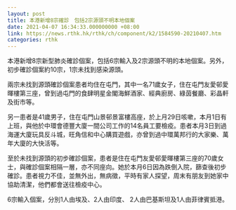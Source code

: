 ```yaml
---
layout: post
title: 本港新增8宗確診　包括2宗源頭不明本地個案
date: 2021-04-07 16:34:33.000000000 +08:00
link: https://news.rthk.hk/rthk/ch/component/k2/1584590-20210407.htm
categories: rthk
---
```


本港新增8宗新型肺炎確診個案，包括6宗輸入及2宗源頭不明的本地個案。另外，初步確診個案約10宗，1宗未找到感染源頭。

兩宗未找到源頭確診個案患者均住在屯門，其中一名71歲女子，住在屯門友愛邨愛暉樓第三座，曾到過屯門的食肆明星金閣海鮮酒家、經典廚房、綠茵餐廳、彩晶軒及街市等。

另一患者是41歲男子，住在屯門山景邨景富樓高座，於上月29日咳嗽，本月1日有上班，與他於中環會德豐大廈一間公司工作的14名員工要檢疫。患者本月3日到過海運大廈玩具反斗城，旺角信和中心購買遊戲，亦曾到過中環萬邦行的大家樂、萬年大廈的大快活等。

至於未找到源頭的初步確診個案，患者是住在屯門友愛邨愛暉樓第三座的70歲女士，與確診個案相隔一層，亦不同座向。她於本月6日因為跌倒入院，篩查後初步確診。患者視力不佳，並無外出，無病徵，平時有家人探望，周末有朋友到她家中協助清潔，他們都會送往檢疫中心。

6宗輸入個案，分別1人由埃及、2人由印度、 2人由巴基斯坦及1人由菲律賓抵港。
